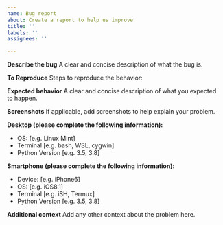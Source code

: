 ```yaml
---
name: Bug report
about: Create a report to help us improve
title: ''
labels: ''
assignees: ''

---
```


**Describe the bug**
A clear and concise description of what the bug is.

**To Reproduce**
Steps to reproduce the behavior:


**Expected behavior**
A clear and concise description of what you expected to happen.

**Screenshots**
If applicable, add screenshots to help explain your problem.

**Desktop (please complete the following information):**
 - OS: [e.g. Linux Mint]
 - Terminal [e.g. bash, WSL, cygwin]
 - Python Version [e.g. 3.5, 3.8]

**Smartphone (please complete the following information):**
 - Device: [e.g. iPhone6]
 - OS: [e.g. iOS8.1]
 - Terminal [e.g. iSH, Termux]
 - Python Version [e.g. 3.5, 3.8]

**Additional context**
Add any other context about the problem here.
